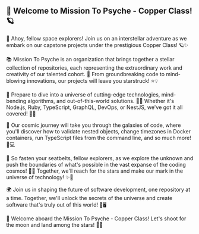 ## 🚀 Welcome to Mission To Psyche - Copper Class! 🪐

🎉 Ahoy, fellow space explorers! Join us on an interstellar adventure as we embark on our capstone projects under the prestigious Copper Class! 🪐✨

📚 Mission To Psyche is an organization that brings together a stellar collection of repositories, each representing the extraordinary work and creativity of our talented cohort. 🌟 From groundbreaking code to mind-blowing innovations, our projects will leave you starstruck! ⭐️💡

🔭 Prepare to dive into a universe of cutting-edge technologies, mind-bending algorithms, and out-of-this-world solutions. 🌌✨ Whether it's Node.js, Ruby, TypeScript, GraphQL, DevOps, or NestJS, we've got it all covered! 🌟🚀

🌠 Our cosmic journey will take you through the galaxies of code, where you'll discover how to validate nested objects, change timezones in Docker containers, run TypeScript files from the command line, and so much more! 🌌💻

💫 So fasten your seatbelts, fellow explorers, as we explore the unknown and push the boundaries of what's possible in the vast expanse of the coding cosmos! 🚀🌌 Together, we'll reach for the stars and make our mark in the universe of technology! ✨🌟

🌍 Join us in shaping the future of software development, one repository at a time. Together, we'll unlock the secrets of the universe and create software that's truly out of this world! 🌌🖥️

🚀 Welcome aboard the Mission To Psyche - Copper Class! Let's shoot for the moon and land among the stars! 🌙✨

